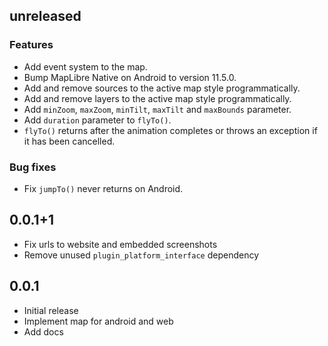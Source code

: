 ## unreleased

### Features

- Add event system to the map.
- Bump MapLibre Native on Android to version 11.5.0.
- Add and remove sources to the active map style programmatically.
- Add and remove layers to the active map style programmatically.
- Add `minZoom`, `maxZoom`, `minTilt`, `maxTilt` and `maxBounds` parameter.
- Add `duration` parameter to `flyTo()`.
- `flyTo()` returns after the animation completes or throws an exception if it
  has been cancelled.

### Bug fixes

- Fix `jumpTo()` never returns on Android.

## 0.0.1+1

- Fix urls to website and embedded screenshots
- Remove unused `plugin_platform_interface` dependency

## 0.0.1

- Initial release
- Implement map for android and web
- Add docs
